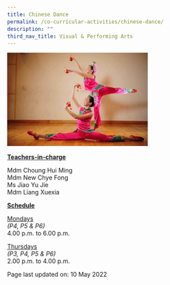 ```yaml
---
title: Chinese Dance
permalink: /co-curricular-activities/chinese-dance/
description: ""
third_nav_title: Visual & Performing Arts
---
```

<img style="width: 65%;" src="/images/cca17.jpg">
<p><u><strong>Teachers-in-charge</strong></u></p>
<p>Mdm Choung Hui Ming<br />Mdm New Chye Fong<br />Ms Jiao Yu Jie<br />Mdm Liang Xuexia</p>
<p><u><strong>Schedule</strong></u></p>
<p><u>Mondays</u><br /><em>(P4, P5 &amp; P6)</em><br />4.00 p.m. to 6.00 p.m.</p>
<p><u>Thursdays</u><br /><em>(P3, P4, P5 &amp; P6)</em><br />2.00 p.m. to 4.00 p.m.</p>
<p>Page last updated on: 10 May 2022</p>